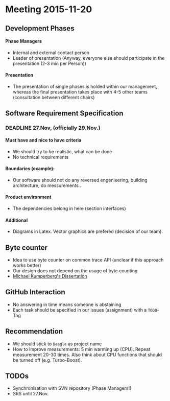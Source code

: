 # Meeting 2015-11-20

## Development Phases

#### Phase Managers
- Internal and external contact person
- Leader of presentation (Anyway, everyone else should participate in the presentation (2-3 min per Person))

#### Presentation
- The presentation of single phases is holded within our management,
whereas the final presentation takes place with 4-5 other teams
(consultation between different chairs)



## Software Requirement Specification 

### DEADLINE 27.Nov, (officially 29.Nov.)

#### Must have and nice to have criteria
- We should try to be realistic, what can be done
- No technical requirements

#### Boundaries (example):
- Our software should not do any reversed engenieering, building architecture, do messurements..

#### Product environment
- The dependencies belong in here (section interfaces)

#### Additional
- Diagrams in Latex. Vector graphics are prefered (decision of our team).



## Byte counter
- Idea to use byte counter on common trace API (unclear if this approach works better)
- Our design does not depend on the usage of byte counting
- [Michael Kumperberg's Dissertation](http://digbib.ubka.uni-karlsruhe.de/volltexte/documents/1751666)



## GitHub Interaction
- No answering in time means someone is abstaining
- Each task should be specified in our issues (assignment) with a `TODO`-Tag



## Recommendation
- We should stick to `Beagle` as project name
- How to improve measurements: 5 min warming up (CPU). Repeat measurement 20-30 times.
Also think about CPU functions that should be turned off (e.g. Turbo-Boost).



## TODOs
- Synchronisation with SVN repository (Phase Managers!)
- SRS until 27.Nov.
